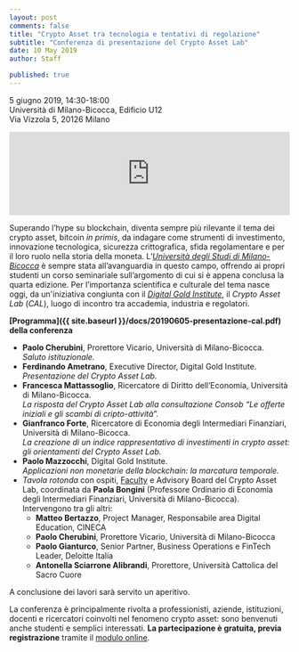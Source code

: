 ```yaml
---
layout: post
comments: false
title: "Crypto Asset tra tecnologia e tentativi di regolazione"
subtitle: "Conferenza di presentazione del Crypto Asset Lab"
date: 10 May 2019
author: Staff

published: true
---
```


5 giugno 2019, 14:30-18:00  
Università di Milano-Bicocca, Edificio U12  
Via Vizzola 5, 20126 Milano

<iframe src="https://www.google.com/maps/embed?pb=!1m18!1m12!1m3!1d2795.724730599951!2d9.210350970159201!3d45.51561964392843!2m3!1f0!2f0!3f0!3m2!1i1024!2i768!4f13.1!3m3!1m2!1s0x4786c7462e865061%3A0x34595440cca7155a!2s11%C2%B0+Piano+Residenza+Universitaria+Bicocca+U12!5e0!3m2!1sen!2sit!4v1557329984145!5m2!1sen!2sit"  width="100%" height="auto" frameborder="0" style="border:0" allowfullscreen></iframe>

Superando l’hype su blockchain, diventa sempre più rilevante il tema dei crypto asset, bitcoin _in primis_, da indagare come strumenti di investimento, innovazione tecnologica, sicurezza crittografica, sfida regolamentare e per il loro ruolo nella storia della moneta. L’[_Università degli Studi di Milano-Bicocca_](https://www.unimib.it/eventi/crypto-asset-tecnologia-e-tentativi-regolazione) è sempre stata all’avanguardia in questo campo, offrendo ai propri studenti un corso seminariale sull’argomento di cui si è appena conclusa la quarta edizione. Per l’importanza scientifica e culturale del tema nasce oggi, da un'iniziativa congiunta con il *[Digital Gold Institute](http://dgi.io/)*, il _Crypto Asset Lab_ (_CAL_), luogo di incontro tra accademia, industria e regolatori.

**[Programma]({{ site.baseurl }}/docs/20190605-presentazione-cal.pdf) della conferenza**

- **Paolo Cherubini**, Prorettore Vicario, Università di Milano-Bicocca.  
_Saluto istituzionale._
- **Ferdinando Ametrano**, Executive Director, Digital Gold Institute.  
_Presentazione del Crypto Asset Lab._
- **Francesca Mattassoglio**, Ricercatore di Diritto dell’Economia, Università di Milano-Bicocca.  
_La risposta del Crypto Asset Lab alla consultazione Consob “Le offerte iniziali e gli scambi di cripto-attività”._
- **Gianfranco Forte**, Ricercatore di Economia degli Intermediari Finanziari, Università di Milano-Bicocca.  
_La creazione di un indice rappresentativo di investimenti in crypto asset: gli orientamenti del Crypto Asset Lab._
- **Paolo Mazzocchi**, Digital Gold Institute.  
_Applicazioni non monetarie della blockchain: la marcatura temporale._
- _Tavola rotonda_ con ospiti, [Faculty](/faculty/) e Advisory Board del Crypto Asset Lab, coordinata da **Paola Bongini** (Professore Ordinario di Economia degli Intermediari Finanziari, Università di Milano-Bicocca). Intervengono tra gli altri:
  - **Matteo Bertazzo**, Project Manager, Responsabile area Digital Education, CINECA
  - **Paolo Cherubini**, Prorettore Vicario, Università di Milano-Bicocca
  - **Paolo Gianturco**, Senior Partner, Business Operations e FinTech Leader, Deloitte Italia
  - **Antonella Sciarrone Alibrandi**, Prorettore, Università Cattolica del Sacro Cuore

A conclusione dei lavori sarà servito un aperitivo.

La conferenza è principalmente rivolta a professionisti, aziende, istituzioni, docenti e ricercatori coinvolti nel fenomeno crypto asset: sono benvenuti anche studenti e semplici interessati. **La partecipazione è gratuita, previa registrazione** tramite il [modulo online](https://docs.google.com/forms/d/e/1FAIpQLSeI4YDiaNdSCOr2h0QXa9qDUSmmsFqtdgsk6j4_x8FcVgK84Q/viewform).
